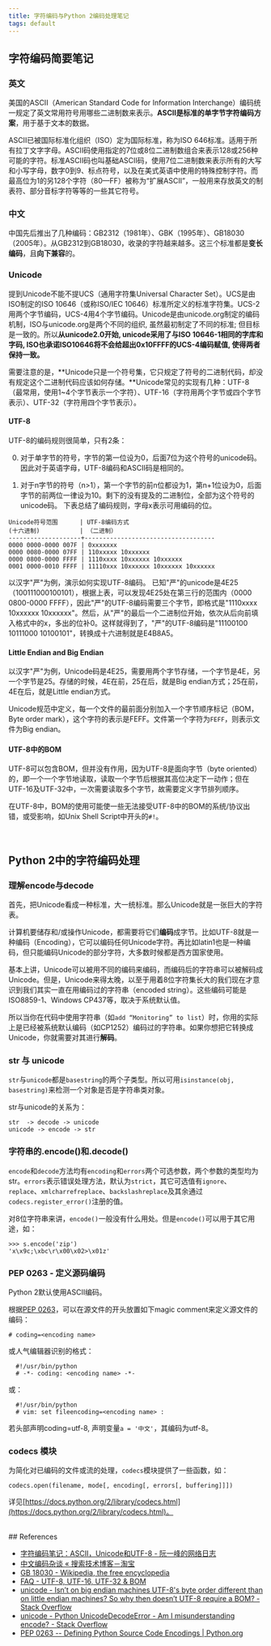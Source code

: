 ```yaml
---
title: 字符编码与Python 2编码处理笔记
tags: default
---
```


## 字符编码简要笔记

### 英文
美国的ASCII（American Standard Code for Information Interchange）编码统一规定了英文常用符号用哪些二进制数来表示。**ASCII是标准的单字节字符编码方案**，用于基于文本的数据。

ASCII已被国际标准化组织（ISO）定为国际标准，称为ISO 646标准。适用于所有拉丁文字字母。ASCII码使用指定的7位或8位二进制数组合来表示128或256种可能的字符。标准ASCII码也叫基础ASCII码，使用7位二进制数来表示所有的大写和小写字母，数字0到9、标点符号，以及在美式英语中使用的特殊控制字符。而最高位为1的另128个字符（80—FF）被称为“扩展ASCII”，一般用来存放英文的制表符、部分音标字符等等的一些其它符号。

### 中文
中国先后推出了几种编码：GB2312（1981年）、GBK（1995年）、GB18030（2005年）。从GB2312到GB18030，收录的字符越来越多。这三个标准都是**变长编码**，且**向下兼容**的。

### Unicode
提到Unicode不能不提UCS（通用字符集Universal Character Set）。UCS是由ISO制定的ISO 10646（或称ISO/IEC 10646）标准所定义的标准字符集。UCS-2用两个字节编码，UCS-4用4个字节编码。Unicode是由unicode.org制定的编码机制，ISO与unicode.org是两个不同的组织, 虽然最初制定了不同的标准; 但目标是一致的。所以**从unicode2.0开始, unicode采用了与ISO 10646-1相同的字库和字码, ISO也承诺ISO10646将不会给超出0x10FFFF的UCS-4编码赋值, 使得两者保持一致。**

需要注意的是，**Unicode只是一个符号集，它只规定了符号的二进制代码，却没有规定这个二进制代码应该如何存储。**Unicode常见的实现有几种：UTF-8（最常用，使用1~4个字节表示一个字符）、UTF-16（字符用两个字节或四个字节表示）、UTF-32（字符用四个字节表示）。

#### UTF-8
UTF-8的编码规则很简单，只有2条：

0. 对于单字节的符号，字节的第一位设为0，后面7位为这个符号的unicode码。因此对于英语字母，UTF-8编码和ASCII码是相同的。

0. 对于n字节的符号（n>1），第一个字节的前n位都设为1，第n+1位设为0，后面字节的前两位一律设为10。剩下的没有提及的二进制位，全部为这个符号的unicode码。
下表总结了编码规则，字母x表示可用编码的位。

<pre><code>Unicode符号范围      | UTF-8编码方式
(十六进制)           | （二进制）
--------------------+------------------------------------
0000 0000-0000 007F | 0xxxxxxx
0000 0080-0000 07FF | 110xxxxx 10xxxxxx
0000 0800-0000 FFFF | 1110xxxx 10xxxxxx 10xxxxxx
0001 0000-0010 FFFF | 11110xxx 10xxxxxx 10xxxxxx 10xxxxxx
</code></pre>

以汉字"严"为例，演示如何实现UTF-8编码。
已知"严"的unicode是4E25（100111000100101），根据上表，可以发现4E25处在第三行的范围内（0000 0800-0000 FFFF），因此"严"的UTF-8编码需要三个字节，即格式是"1110xxxx 10xxxxxx 10xxxxxx"。然后，从"严"的最后一个二进制位开始，依次从后向前填入格式中的x，多出的位补0。这样就得到了，"严"的UTF-8编码是"11100100 10111000 10100101"，转换成十六进制就是E4B8A5。

#### Little Endian and Big Endian
以汉字"严"为例，Unicode码是4E25，需要用两个字节存储，一个字节是4E，另一个字节是25。存储的时候，4E在前，25在后，就是Big endian方式；25在前，4E在后，就是Little endian方式。

Unicode规范中定义，每一个文件的最前面分别加入一个字节顺序标记（BOM，Byte order mark），这个字符的表示是FEFF。文件第一个字符为`FEFF`，则表示文件为Big endian。

#### UTF-8中的BOM
UTF-8可以包含BOM，但并没有作用，因为UTF-8是面向字节（byte oriented）的，即一个一个字节地读取，读取一个字节后根据其高位决定下一动作；但在UTF-16及UTF-32中，一次需要读取多个字节，故需要定义字节排列顺序。

在UTF-8中，BOM的使用可能使一些无法接受UTF-8中的BOM的系统/协议出错，或受影响，如Unix Shell Script中开头的`#!`。

<br />

## Python 2中的字符编码处理

### 理解encode与decode
首先，把Unicode看成一种标准，大一统标准。那么Unicode就是一张巨大的字符表。

计算机要储存和/或操作Unicode，都需要将它们**编码**成字节。比如UTF-8就是一种编码（Encoding），它可以编码任何Unicode字符。再比如latin1也是一种编码，但只能编码Unicode的部分字符，大多数时候都是西方国家使用。

基本上讲，Unicode可以被用不同的编码来编码，而编码后的字符串可以被解码成Unicode。但是，Unicode来得太晚，以至于用着8位字符集长大的我们现在才意识到我们其实一直在用编码过的字符串（encoded string）。这些编码可能是ISO8859-1、Windows CP437等，取决于系统默认值。

所以当你在代码中使用字符串（如`add “Monitoring” to list`）时，你用的实际上是已经被系统默认编码（如CP1252）编码过的字符串。如果你想把它转换成Unicode，你就需要对其进行**解码**。

### str 与 unicode
`str`与`unicode`都是`basestring`的两个子类型。所以可用`isinstance(obj, basestring)`来检测一个对象是否是字符串类对象。

str与unicode的关系为：

    str  -> decode -> unicode
    unicode -> encode -> str

### 字符串的.encode()和.decode()

`encode`和`decode`方法均有`encoding`和`errors`两个可选参数，两个参数的类型均为str。`errors`表示错误处理方法，默认为`strict`，其它可选值有`ignore`、`replace`、`xmlcharrefreplace`、`backslashreplace`及其余通过`codecs.register_error()`注册的值。

对8位字符串来讲，`encode()`一般没有什么用处。但是`encode()`可以用于其它用途，如：

    >>> s.encode('zip')
    'x\x9c;\xbc\r\x00\x02>\x01z'

### PEP 0263 - 定义源码编码
Python 2默认使用ASCII编码。

根据[PEP 0263]，可以在源文件的开头放置如下magic comment来定义源文件的编码：

    # coding=<encoding name>

或人气编辑器识别的格式：

      #!/usr/bin/python
      # -*- coding: <encoding name> -*-

或：

      #!/usr/bin/python
      # vim: set fileencoding=<encoding name> :

若头部声明coding=utf-8, 声明变量`a = '中文'`，其编码为utf-8。

[PEP 0263]: (https://www.python.org/dev/peps/pep-0263/) "PEP 0263 -- Defining Python Source Code Encodings | Python.org"

### codecs 模块
为简化对已编码的文件或流的处理，`codecs`模块提供了一些函数，如：

    codecs.open(filename, mode[, encoding[, errors[, buffering]]])

详见[https://docs.python.org/2/library/codecs.html](https://docs.python.org/2/library/codecs.html)。

<br />
## References

* [字符编码笔记：ASCII，Unicode和UTF-8 - 阮一峰的网络日志](http://www.ruanyifeng.com/blog/2007/10/ascii_unicode_and_utf-8.html)
* [中文编码杂谈 «  搜索技术博客－淘宝](http://www.searchtb.com/2012/04/chinese_encode.html)
* [GB 18030 - Wikipedia, the free encyclopedia](https://en.wikipedia.org/wiki/GB_18030)
* [FAQ - UTF-8, UTF-16, UTF-32 & BOM](http://unicode.org/faq/utf_bom.html)
* [unicode - Isn’t on big endian machines UTF-8's byte order different than on little endian machines? So why then doesn’t UTF-8 require a BOM? - Stack Overflow](http://stackoverflow.com/questions/3833693/isn-t-on-big-endian-machines-utf-8s-byte-order-different-than-on-little-endian)
* [unicode - Python UnicodeDecodeError - Am I misunderstanding encode? - Stack Overflow](http://stackoverflow.com/questions/368805/python-unicodedecodeerror-am-i-misunderstanding-encode#370199)
* [PEP 0263 -- Defining Python Source Code Encodings \| Python.org](https://www.python.org/dev/peps/pep-0263/)